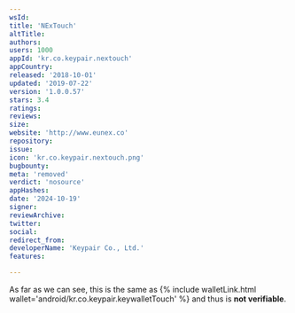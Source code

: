 ```yaml
---
wsId: 
title: 'NExTouch'
altTitle: 
authors: 
users: 1000
appId: 'kr.co.keypair.nextouch'
appCountry: 
released: '2018-10-01'
updated: '2019-07-22'
version: '1.0.0.57'
stars: 3.4
ratings: 
reviews: 
size: 
website: 'http://www.eunex.co'
repository: 
issue: 
icon: 'kr.co.keypair.nextouch.png'
bugbounty: 
meta: 'removed'
verdict: 'nosource'
appHashes: 
date: '2024-10-19'
signer: 
reviewArchive: 
twitter: 
social: 
redirect_from: 
developerName: 'Keypair Co., Ltd.'
features: 

---
```


As far as we can see, this is the same as
{% include walletLink.html wallet='android/kr.co.keypair.keywalletTouch' %} and thus is **not verifiable**.
